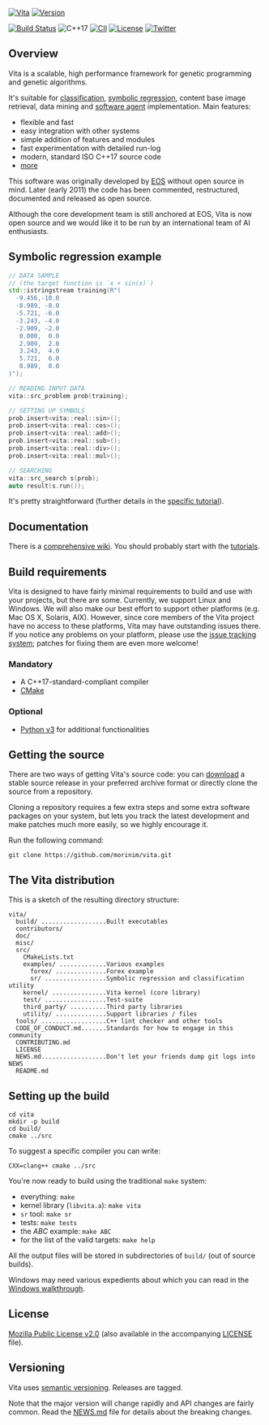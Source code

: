 [![Vita](https://github.com/morinim/vita/wiki/img/logo.png)][homepage]
[![Version](https://img.shields.io/github/tag/morinim/vita.svg)][news]

[![Build Status](https://ci.appveyor.com/api/projects/status/github/morinim/vita?svg=true)][appveyor]
![C++17](https://img.shields.io/badge/c%2B%2B-17-blue.svg)
[![CII](https://bestpractices.coreinfrastructure.org/projects/1012/badge)][cii]
[![License](https://img.shields.io/badge/license-MPLv2-blue.svg)][mpl2]
[![Twitter](https://img.shields.io/twitter/url/https/github.com/morinim/vita.svg?style=social)][twitter]

## Overview ##

Vita is a scalable, high performance framework for genetic programming and genetic algorithms.

It's suitable for [classification][classification], [symbolic regression][sr], content base image retrieval, data mining and [software agent][agent] implementation. Main features:

* flexible and fast
* easy integration with other systems
* simple addition of features and modules
* fast experimentation with detailed run-log
* modern, standard ISO C++17 source code
* [more][features]

This software was originally developed by [EOS][eos] without open source in mind. Later (early 2011) the code has been commented, restructured, documented and released as open source.

Although the core development team is still anchored at EOS, Vita is now open source and we would like it to be run by an international team of AI enthusiasts.

## Symbolic regression example ##

```C++
// DATA SAMPLE
// (the target function is `x + sin(x)`)
std::istringstream training(R"(
  -9.456,-10.0
  -8.989, -8.0
  -5.721, -6.0
  -3.243, -4.0
  -2.909, -2.0
   0.000,  0.0
   2.909,  2.0
   3.243,  4.0
   5.721,  6.0
   8.989,  8.0
)");

// READING INPUT DATA
vita::src_problem prob(training);

// SETTING UP SYMBOLS
prob.insert<vita::real::sin>();
prob.insert<vita::real::cos>();
prob.insert<vita::real::add>();
prob.insert<vita::real::sub>();
prob.insert<vita::real::div>();
prob.insert<vita::real::mul>();

// SEARCHING
vita::src_search s(prob);
auto result(s.run());
```

It's pretty straightforward (further details in the [specific tutorial][sr]).

## Documentation ##

There is a [comprehensive wiki][wiki]. You should probably start with the [tutorials][tutorials].

## Build requirements ##

Vita is designed to have fairly minimal requirements to build and use with your projects, but there are some. Currently, we support Linux and Windows. We will also make our best effort to support other platforms (e.g. Mac OS X, Solaris, AIX).
However, since core members of the Vita project have no access to these platforms, Vita may have outstanding issues there. If you notice any problems on your platform, please use the
[issue tracking system][issue]; patches for fixing them are even more welcome!

### Mandatory ###

* A C++17-standard-compliant compiler
* [CMake][cmake]

### Optional ###

* [Python v3][python] for additional functionalities

## Getting the source ##

There are two ways of getting Vita's source code: you can [download][download] a stable source release in your preferred archive format or directly clone the source from a repository.

Cloning a repository requires a few extra steps and some extra software packages on your system, but lets you track the latest development and make patches much more easily, so we highly encourage it.

Run the following command:

```
git clone https://github.com/morinim/vita.git
```

## The Vita distribution ##

This is a sketch of the resulting directory structure:
```
vita/
  build/ ..................Built executables
  contributors/
  doc/
  misc/
  src/
    CMakeLists.txt
    examples/ .............Various examples
      forex/ ..............Forex example
      sr/ .................Symbolic regression and classification utility
    kernel/ ...............Vita kernel (core library)
    test/ .................Test-suite
    third_party/ ..........Third party libraries
    utility/ ..............Support libraries / files
  tools/ ..................C++ lint checker and other tools
  CODE_OF_CONDUCT.md.......Standards for how to engage in this community
  CONTRIBUTING.md
  LICENSE
  NEWS.md..................Don't let your friends dump git logs into NEWS
  README.md
```

## Setting up the build ##

```shell
cd vita
mkdir -p build
cd build/
cmake ../src
```

To suggest a specific compiler you can write:

```shell
CXX=clang++ cmake ../src
```

You're now ready to build using the traditional `make` system:

* everything: `make`
* kernel library (`libvita.a`): `make vita`
* `sr` tool: `make sr`
* tests: `make tests`
* the *ABC* example: `make ABC`
* for the list of the valid targets: `make help`

All the output files will be stored in subdirectories of `build/` (out of source builds).

Windows may need various expedients about which you can read in the [Windows walkthrough][windows].

## License ##

[Mozilla Public License v2.0][mpl2] (also available in the accompanying [LICENSE][license] file).

## Versioning ##

Vita uses [semantic versioning][semver]. Releases are tagged.

Note that the major version will change rapidly and API changes are fairly common. Read the [NEWS.md][news] file for details about the breaking changes.


[agent]: https://github.com/morinim/vita/wiki/forex_tutorial
[appveyor]: https://ci.appveyor.com/project/morinim/vita
[cii]: https://bestpractices.coreinfrastructure.org/projects/1012
[classification]: https://github.com/morinim/vita/wiki/titanic_tutorial
[cmake]: https://cmake.org/
[download]: https://github.com/morinim/vita/archive/master.zip
[eos]: https://www.eosdev.it/
[features]: https://github.com/morinim/vita/wiki/features
[homepage]: https://github.com/morinim/vita
[issue]: https://github.com/morinim/vita/issues
[license]: https://github.com/morinim/vita/blob/master/LICENSE
[mpl2]: https://www.mozilla.org/MPL/2.0/
[news]: https://github.com/morinim/vita/blob/master/NEWS.md
[python]: https://www.python.org/
[semver]: https://semver.org/
[sr]: https://github.com/morinim/vita/wiki/symbolic_regression
[tutorials]: https://github.com/morinim/vita/wiki/tutorials
[twitter]: https://twitter.com/intent/tweet?text=%23Vita+genetic+programming:&url=https%3A%2F%2Fgithub.com%2Fmorinim%2Fvita
[wiki]: https://github.com/morinim/vita/wiki
[windows]: https://github.com/morinim/vita/wiki/win_build